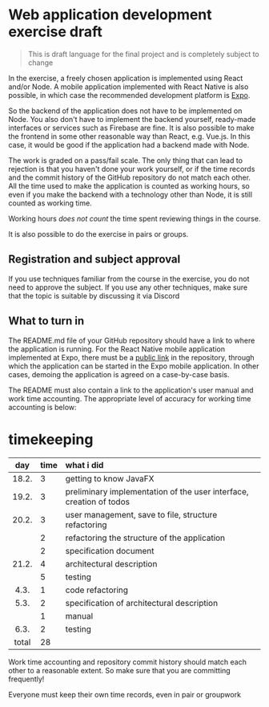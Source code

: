 # Web application development exercise draft

> This is draft language for the final project and is completely subject to change

In the exercise, a freely chosen application is implemented using React and/or Node. A mobile application implemented with React Native is also possible, in which case the recommended development platform is [Expo](https://expo.io/).

So the backend of the application does not have to be implemented on Node. You also don't have to implement the backend yourself, ready-made interfaces or services such as Firebase are fine. It is also possible to make the frontend in some other reasonable way than React, e.g. Vue.js. In this case, it would be good if the application had a backend made with Node.

The work is graded on a pass/fail scale. The only thing that can lead to rejection is that you haven't done your work yourself, or if the time records and the commit history of the GitHub repository do not match each other. All the time used to make the application is counted as working hours, so even if you make the backend with a technology other than Node, it is still counted as working time.

Working hours *does not count* the time spent reviewing things in the course.

It is also possible to do the exercise in pairs or groups.

## Registration and subject approval

If you use techniques familiar from the course in the exercise, you do not need to approve the subject. If you use any other techniques, make sure that the topic is suitable by discussing it via Discord

## What to turn in

The README.md file of your GitHub repository should have a link to where the application is running. For the React Native mobile application implemented at Expo, there must be a [public link](https://docs.expo.io/versions/latest/workflow/publishing/#how-to-publish) in the repository, through which the application can be started in the Expo mobile application. In other cases, demoing the application is agreed on a case-by-case basis.

The README must also contain a link to the application's user manual and work time accounting. The appropriate level of accuracy for working time accounting is below:

# timekeeping

| day | time | what i did |
| :----:|:-----| :-----|
| 18.2. | 3 | getting to know JavaFX |
| 19.2. | 3 | preliminary implementation of the user interface, creation of todos |
| 20.2. | 3 | user management, save to file, structure refactoring |
| | 2 | refactoring the structure of the application |
| | 2 | specification document |
| 21.2. | 4 | architectural description |
| | 5 | testing |
| 4.3. | 1 | code refactoring |
| 5.3. | 2 | specification of architectural description |
| | 1 | manual |
| 6.3. | 2 | testing |
| total | 28 | |

Work time accounting and repository commit history should match each other to a reasonable extent. So make sure that you are committing frequently!

Everyone must keep their own time records, even in pair or groupwork
